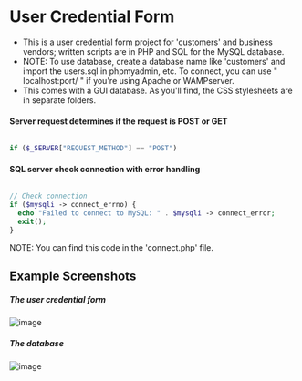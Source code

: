 # User Credential Form
  * This is a user credential form project for 'customers' and business vendors; written scripts are in PHP and SQL for the MySQL database.
  * NOTE: To use database, create a database name like 'customers' and import the users.sql in phpmyadmin, etc. To connect, you can use 
  " localhost:port/ " if you're using Apache or WAMPserver.
  * This comes with a GUI database. As you'll find, the CSS stylesheets are in separate folders.


#### Server request determines if the request is POST or GET
```php

if ($_SERVER["REQUEST_METHOD"] == "POST") 

```

#### SQL server check connection with error handling
```php

// Check connection
if ($mysqli -> connect_errno) {
  echo "Failed to connect to MySQL: " . $mysqli -> connect_error;
  exit();
}

```
NOTE: You can find this code in the 'connect.php' file.

## Example Screenshots

##### The user credential form  
![image](https://user-images.githubusercontent.com/36749450/95667495-f7e33680-0b34-11eb-9a0e-95e208365784.png)

##### The database
![image](https://user-images.githubusercontent.com/36749450/95667479-ce2a0f80-0b34-11eb-8dff-d17541983f32.png)
